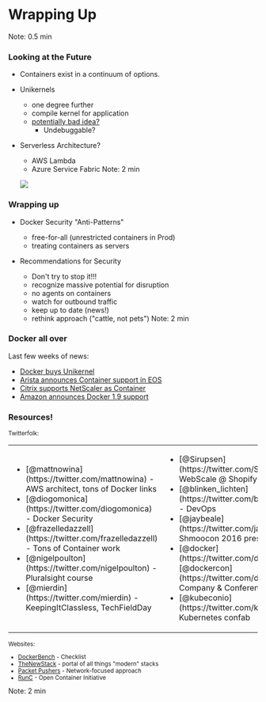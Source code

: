# Wrapping Up
Note: 0.5 min



### Looking at the Future

* Containers exist in a continuum of options.

* Unikernels
  + one degree further
  + compile kernel for application
  + [potentially bad idea?](https://www.joyent.com/blog/unikernels-are-unfit-for-production)
    + Undebuggable?

* Serverless Architecture?
  + AWS Lambda
  + Azure Service Fabric
Note: 2 min

  ![](http://fsmontenegro.github.io/dockersec/images/unikernels.png)



### Wrapping up

* Docker Security "Anti-Patterns" <!-- .element: class="fragment" data-fragment-index="1" -->
  + free-for-all (unrestricted containers in Prod) <!-- .element: class="fragment" data-fragment-index="1" -->
  + treating containers as servers <!-- .element: class="fragment" data-fragment-index="1" -->

* Recommendations for Security <!-- .element: class="fragment" data-fragment-index="2" -->
  + Don't try to stop it!!! <!-- .element: class="fragment" data-fragment-index="2" style="font-weight: bold"-->
  + recognize massive potential for disruption <!-- .element: class="fragment" data-fragment-index="2" -->
  + no agents on containers <!-- .element: class="fragment" data-fragment-index="3" -->
  + watch for outbound traffic <!-- .element: class="fragment" data-fragment-index="3" -->
  + keep up to date (news!) <!-- .element: class="fragment" data-fragment-index="3" -->
  + rethink approach ("cattle, not pets") <!-- .element: class="fragment" data-fragment-index="3" -->
Note: 2 min


### Docker all over
Last few weeks of news:

* [Docker buys Unikernel](http://techcrunch.com/2016/01/21/docker-acquires-unikernel-systems-as-it-looks-beyond-containers/)
* [Arista announces Container support in EOS](https://www.sdxcentral.com/articles/news/arista-outfits-eos-for-containers-hybrid-clouds/2016/01/)
* [Citrix supports NetScaler as Container](https://www.citrix.com/blogs/2015/12/15/early-christmas-present-a-big-surprise-in-a-small-container/)
* [Amazon announces Docker 1.9 support](https://aws.amazon.com/about-aws/whats-new/2016/01/amazon-ec2-container-service-supports-docker-1-9/)



### Resources!

<small>
Twitterfolk:

<table>
<tr>
<td>
<ul>
<li>[@mattnowina](https://twitter.com/mattnowina) - AWS architect, tons of Docker links
<li>[@diogomonica](https://twitter.com/diogomonica) - Docker Security
<li>[@frazelledazzell](https://twitter.com/frazelledazzell) - Tons of Container work
<li>[@nigelpoulton](https://twitter.com/nigelpoulton) - Pluralsight course
<li>[@mierdin](https://twitter.com/mierdin) - KeepingItClassless, TechFieldDay
</ul>
</td>
<td>
<ul>
<li>[@Sirupsen](https://twitter.com/Sirupsen) - WebScale @ Shopify
<li>[@blinken_lichten](https://twitter.com/blinken_lichten) - DevOps
<li>[@jaybeale](https://twitter.com/jaybeale) - Shmoocon 2016 preso
<li>[@docker](https://twitter.com/docker) and [@dockercon](https://twitter.com/dockercon) - Company & Conference
<li>[@kubeconio](https://twitter.com/kubeconio) - Kubernetes confab
</ul>
</td>
</tr>
</table>

Websites:
  * [DockerBench](https://github.com/docker/docker-bench-security) - Checklist
  * [TheNewStack](http://thenewstack.io/) - portal of all things "modern" stacks
  * [Packet Pushers](http://packetpushers.net/datanauts-podcast/) - Network-focused approach
  * [RunC](https://runc.io/) - Open Container Initiative

</small>
Note: 2 min
